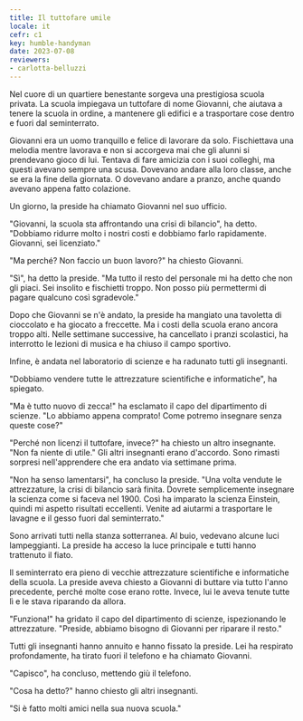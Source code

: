 ```yaml
---
title: Il tuttofare umile
locale: it
cefr: c1
key: humble-handyman
date: 2023-07-08
reviewers:
- carlotta-belluzzi
---
```


Nel cuore di un quartiere benestante sorgeva una prestigiosa scuola privata. La scuola impiegava un tuttofare di nome Giovanni, che aiutava a tenere la scuola in ordine, a mantenere gli edifici e a trasportare cose dentro e fuori dal seminterrato.

Giovanni era un uomo tranquillo e felice di lavorare da solo. Fischiettava una melodia mentre lavorava e non si accorgeva mai che gli alunni si prendevano gioco di lui. Tentava di fare amicizia con i suoi colleghi, ma questi avevano sempre una scusa. Dovevano andare alla loro classe, anche se era la fine della giornata. O dovevano andare a pranzo, anche quando avevano appena fatto colazione.

Un giorno, la preside ha chiamato Giovanni nel suo ufficio.

"Giovanni, la scuola sta affrontando una crisi di bilancio", ha detto. "Dobbiamo ridurre molto i nostri costi e dobbiamo farlo rapidamente. Giovanni, sei licenziato."

"Ma perché? Non faccio un buon lavoro?" ha chiesto Giovanni.

"Sì", ha detto la preside. "Ma tutto il resto del personale mi ha detto che non gli piaci. Sei insolito e fischietti troppo. Non posso più permettermi di pagare qualcuno così sgradevole."

Dopo che Giovanni se n'è andato, la preside ha mangiato una tavoletta di cioccolato e ha giocato a freccette. Ma i costi della scuola erano ancora troppo alti. Nelle settimane successive, ha cancellato i pranzi scolastici, ha interrotto le lezioni di musica e ha chiuso il campo sportivo.

Infine, è andata nel laboratorio di scienze e ha radunato tutti gli insegnanti.

"Dobbiamo vendere tutte le attrezzature scientifiche e informatiche", ha spiegato.

"Ma è tutto nuovo di zecca!" ha esclamato il capo del dipartimento di scienze. "Lo abbiamo appena comprato! Come potremo insegnare senza queste cose?"

"Perché non licenzi il tuttofare, invece?" ha chiesto un altro insegnante. "Non fa niente di utile." Gli altri insegnanti erano d'accordo. Sono rimasti sorpresi nell'apprendere che era andato via settimane prima.

"Non ha senso lamentarsi", ha concluso la preside. "Una volta vendute le attrezzature, la crisi di bilancio sarà finita. Dovrete semplicemente insegnare la scienza come si faceva nel 1900. Così ha imparato la scienza Einstein, quindi mi aspetto risultati eccellenti. Venite ad aiutarmi a trasportare le lavagne e il gesso fuori dal seminterrato."

Sono arrivati tutti nella stanza sotterranea. Al buio, vedevano alcune luci lampeggianti. La preside ha acceso la luce principale e tutti hanno trattenuto il fiato.

Il seminterrato era pieno di vecchie attrezzature scientifiche e informatiche della scuola. La preside aveva chiesto a Giovanni di buttare via tutto l'anno precedente, perché molte cose erano rotte. Invece, lui le aveva tenute tutte lì e le stava riparando da allora.

"Funziona!" ha gridato il capo del dipartimento di scienze, ispezionando le attrezzature. "Preside, abbiamo bisogno di Giovanni per riparare il resto."

Tutti gli insegnanti hanno annuito e hanno fissato la preside. Lei ha respirato profondamente, ha tirato fuori il telefono e ha chiamato Giovanni.

"Capisco", ha concluso, mettendo giù il telefono.

"Cosa ha detto?" hanno chiesto gli altri insegnanti.

"Si è fatto molti amici nella sua nuova scuola."